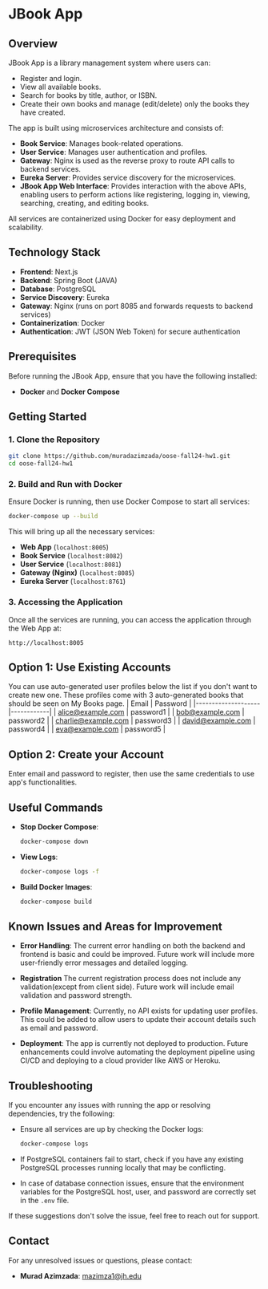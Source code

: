 # JBook App

## Overview
JBook App is a library management system where users can:
- Register and login.
- View all available books.
- Search for books by title, author, or ISBN.
- Create their own books and manage (edit/delete) only the books they have created.

The app is built using microservices architecture and consists of:
- **Book Service**: Manages book-related operations.
- **User Service**: Manages user authentication and profiles.
- **Gateway**: Nginx is used as the reverse proxy to route API calls to backend services.
- **Eureka Server**: Provides service discovery for the microservices.
- **JBook App Web Interface**: Provides interaction with the above APIs, enabling users to perform actions like registering, logging in, viewing, searching, creating, and editing books.

All services are containerized using Docker for easy deployment and scalability.

## Technology Stack
- **Frontend**: Next.js
- **Backend**: Spring Boot (JAVA)
- **Database**: PostgreSQL
- **Service Discovery**: Eureka
- **Gateway**: Nginx (runs on port 8085 and forwards requests to backend services)
- **Containerization**: Docker
- **Authentication**: JWT (JSON Web Token) for secure authentication

## Prerequisites
Before running the JBook App, ensure that you have the following installed:
- **Docker** and **Docker Compose**


## Getting Started

### 1. Clone the Repository
```bash
git clone https://github.com/muradazimzada/oose-fall24-hw1.git
cd oose-fall24-hw1
```

### 2. Build and Run with Docker
Ensure Docker is running, then use Docker Compose to start all services:

```bash
docker-compose up --build
```

This will bring up all the necessary services: 
- **Web App** (`localhost:8005`)
- **Book Service** (`localhost:8082`)
- **User Service** (`localhost:8081`)
- **Gateway (Nginx)** (`localhost:8085`)
- **Eureka Server** (`localhost:8761`)

### 3. Accessing the Application
Once all the services are running, you can access the application through the Web App at:
```
http://localhost:8005
```

## Option 1: Use Existing Accounts
You can use auto-generated user profiles below the list if you don't want to create new one. These profiles come
with 3 auto-generated books that should be seen on My Books page.
| Email              | Password   |
|--------------------|------------|
| alice@example.com   | password1  |
| bob@example.com     | password2  |
| charlie@example.com | password3  |
| david@example.com   | password4  |
| eva@example.com     | password5  |

## Option 2: Create your Account 
 Enter email and password to register, then use the same credentials to use app's functionalities.


## Useful Commands

- **Stop Docker Compose**:
  ```bash
  docker-compose down
  ```

- **View Logs**:
  ```bash
  docker-compose logs -f
  ```

- **Build Docker Images**:
  ```bash
  docker-compose build
  ```

## Known Issues and Areas for Improvement

- **Error Handling**: 
  The current error handling on both the backend and frontend is basic and could be improved. Future work will include more user-friendly error messages and detailed logging.

- **Registration** 
  The current registration process does not include any validation(except from client side). Future work will include email validation and password strength.

- **Profile Management**:
  Currently, no API exists for updating user profiles. This could be added to allow users to update their account details such as email and password.

- **Deployment**:
  The app is currently not deployed to production. Future enhancements could involve automating the deployment pipeline using CI/CD and deploying to a cloud provider like AWS or Heroku.

## Troubleshooting

If you encounter any issues with running the app or resolving dependencies, try the following:

- Ensure all services are up by checking the Docker logs:
  ```bash
  docker-compose logs
  ```

- If PostgreSQL containers fail to start, check if you have any existing PostgreSQL processes running locally that may be conflicting.

- In case of database connection issues, ensure that the environment variables for the PostgreSQL host, user, and password are correctly set in the `.env` file.

If these suggestions don't solve the issue, feel free to reach out for support.

## Contact
For any unresolved issues or questions, please contact:
- **Murad Azimzada**: [mazimza1@jh.edu](mailto:mazimza1@jh.edu)

